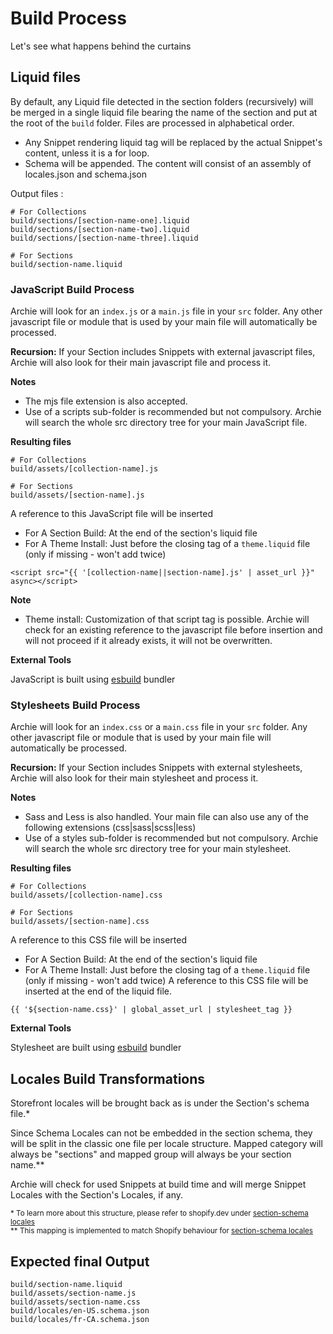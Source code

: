 # Build Process

Let's see what happens behind the curtains

## Liquid files

By default, any Liquid file detected in the section folders (recursively) will be merged in a single liquid file bearing
the name of the section and put at the root of the `build` folder. Files are processed in alphabetical order.

- Any Snippet rendering liquid tag will be replaced by the actual Snippet's content, unless it is a for loop.
- Schema will be appended. The content will consist of an assembly of locales.json and schema.json

Output files :
```shell
# For Collections
build/sections/[section-name-one].liquid
build/sections/[section-name-two].liquid
build/sections/[section-name-three].liquid

# For Sections
build/section-name.liquid
```

### JavaScript Build Process

Archie will look for an `index.js` or a `main.js` file in your `src` folder. Any other javascript file or module that is
used by your main file will automatically be processed.

**Recursion:** If your Section includes Snippets with external javascript files, Archie will also look for their main javascript file
and process it.

**Notes**
- The mjs file extension is also accepted.
- Use of a scripts sub-folder is recommended but not compulsory. Archie will search the whole src directory tree for
  your main JavaScript file.

**Resulting files**

```shell
# For Collections
build/assets/[collection-name].js

# For Sections
build/assets/[section-name].js
```

A reference to this JavaScript file will be inserted
- For A Section Build: At the end of the section's liquid file
- For A Theme Install: Just before the closing </head> tag of a `theme.liquid` file (only if missing - won't add twice)

```liquid
<script src="{{ '[collection-name||section-name].js' | asset_url }}" async></script>
```

**Note**
- Theme install: Customization of that script tag is possible. Archie will check for an existing reference to the
  javascript file before insertion and will not proceed if it already exists, it will not be overwritten.

**External Tools**

JavaScript is built using [esbuild](https://esbuild.github.io/) bundler


### Stylesheets Build Process

Archie will look for an `index.css` or a `main.css` file in your `src` folder. Any
other javascript file or module that is used by your main file will automatically be processed.

**Recursion:** If your Section includes Snippets with external stylesheets, Archie will also look for their main
stylesheet and process it.

**Notes**
- Sass and Less is also handled. Your main file can also use any of the following extensions (css|sass|scss|less)
- Use of a styles sub-folder is recommended but not compulsory. Archie will search the whole src directory tree for
  your main stylesheet.

**Resulting files**

```shell
# For Collections
build/assets/[collection-name].css

# For Sections
build/assets/[section-name].css
```


A reference to this CSS file will be inserted
- For A Section Build: At the end of the section's liquid file
- For A Theme Install: Just before the closing </head> tag of a `theme.liquid` file (only if missing - won't add twice)
  A reference to this CSS file will be inserted at the end of the liquid file.

```liquid
{{ '${section-name.css}' | global_asset_url | stylesheet_tag }}
```

**External Tools**

Stylesheet are built using [esbuild](https://esbuild.github.io/) bundler


## Locales Build Transformations

Storefront locales will be brought back as is under the Section's schema file.*

Since Schema Locales can not be embedded in the section schema, they will be split in the classic one file per locale
structure. Mapped category will always be "sections" and mapped group will always be your section name.**

Archie will check for used Snippets at build time and will merge Snippet Locales with the Section's Locales, if any.

<sup>* To learn more about this structure, please refer to shopify.dev under
[section-schema locales](https://shopify.dev/themes/architecture/sections/section-schema#locales)</sup><br>
<sup>** This mapping is implemented to match Shopify behaviour
for [section-schema locales](https://shopify.dev/themes/architecture/sections/section-schema#locales)</sup>


## Expected final Output

```shell
build/section-name.liquid
build/assets/section-name.js
build/assets/section-name.css
build/locales/en-US.schema.json
build/locales/fr-CA.schema.json
```

